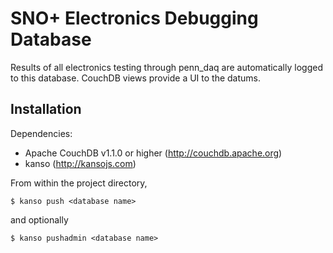 SNO+ Electronics Debugging Database
===================================
Results of all electronics testing through penn_daq are automatically logged to this database. CouchDB views provide a UI to the datums.

Installation
------------
Dependencies:
* Apache CouchDB v1.1.0 or higher (http://couchdb.apache.org)
* kanso (http://kansojs.com)

From within the project directory,

    $ kanso push <database name>

and optionally

    $ kanso pushadmin <database name>

